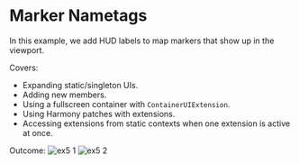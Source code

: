# Marker Nametags
 
In this example, we add HUD labels to map markers that show up in the viewport.

Covers:
* Expanding static/singleton UIs.
* Adding new members.
* Using a fullscreen container with `ContainerUIExtension`.
* Using Harmony patches with extensions.
* Accessing extensions from static contexts when one extension is active at once.

Outcome:
![ex5 1](https://github.com/DanielWillett/UnturnedUITools/assets/12886600/cd844291-09a2-4400-a7ac-923be6324aef)
![ex5 2](https://github.com/DanielWillett/UnturnedUITools/assets/12886600/c60adbfb-7092-4a1e-b8d7-c29e92bfcb67)
